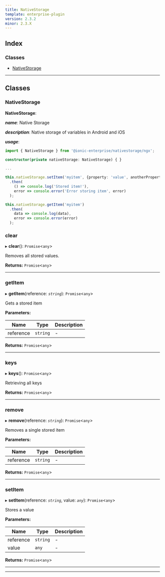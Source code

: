 ```yaml
---
title: NativeStorage
template: enterprise-plugin
version: 2.3.2
minor: 2.3.X
---
```




## Index

### Classes

* [NativeStorage](#nativestorage)

* * *

## Classes

<a id="nativestorage"></a>

### NativeStorage

**NativeStorage**:

***name***: Native Storage

***description***: Native storage of variables in Android and iOS

***usage***:

```typescript
import { NativeStorage } from '@ionic-enterprise/nativestorage/ngx';

constructor(private nativeStorage: NativeStorage) { }

...

this.nativeStorage.setItem('myitem', {property: 'value', anotherProperty: 'anotherValue'})
  .then(
    () => console.log('Stored item!'),
    error => console.error('Error storing item', error)
  );

this.nativeStorage.getItem('myitem')
  .then(
    data => console.log(data),
    error => console.error(error)
  );
```

<a id="nativestorage.clear"></a>

### clear

▸ **clear**(): `Promise`<`any`>

Removes all stored values.

**Returns:** `Promise`<`any`>

* * *

<a id="nativestorage.getitem"></a>

### getItem

▸ **getItem**(reference: *`string`*): `Promise`<`any`>

Gets a stored item

**Parameters:**

| Name      | Type     | Description |
| --------- | -------- | ----------- |
| reference | `string` | \-         |

**Returns:** `Promise`<`any`>

* * *

<a id="nativestorage.keys"></a>

### keys

▸ **keys**(): `Promise`<`any`>

Retrieving all keys

**Returns:** `Promise`<`any`>

* * *

<a id="nativestorage.remove"></a>

### remove

▸ **remove**(reference: *`string`*): `Promise`<`any`>

Removes a single stored item

**Parameters:**

| Name      | Type     | Description |
| --------- | -------- | ----------- |
| reference | `string` | \-         |

**Returns:** `Promise`<`any`>

* * *

<a id="nativestorage.setitem"></a>

### setItem

▸ **setItem**(reference: *`string`*, value: *`any`*): `Promise`<`any`>

Stores a value

**Parameters:**

| Name      | Type     | Description |
| --------- | -------- | ----------- |
| reference | `string` | \-         |
| value     | `any`    | \-         |

**Returns:** `Promise`<`any`>

* * *

* * *